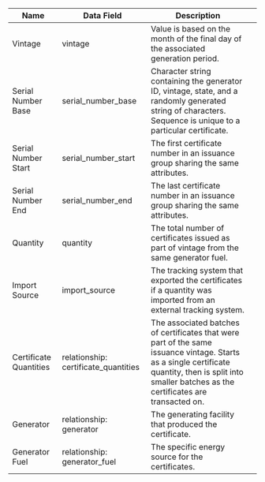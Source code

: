 | Name                   | Data Field                           | Description                                                                                                                                                                                             |   |
|------------------------|--------------------------------------|---------------------------------------------------------------------------------------------------------------------------------------------------------------------------------------------------------|---|
| Vintage                | vintage                              | Value is based on the month of the final day of the associated generation period.                                                                                                                       |   |
| Serial Number Base     | serial_number_base                   | Character string containing the generator ID, vintage, state, and a randomly generated string of characters. Sequence is unique to a particular certificate.                                            |   |
| Serial Number Start    | serial_number_start                  | The first certificate number in an issuance group sharing the same attributes.                                                                                                                          |   |
| Serial Number End      | serial_number_end                    | The last certificate number in an issuance group sharing the same attributes.                                                                                                                           |   |
| Quantity               | quantity                             | The total number of certificates issued as part of vintage from the same generator fuel.                                                                                                                |   |
| Import Source          | import_source                        | The tracking system that exported the certificates if a quantity was imported from an external tracking system.                                                                                         |   |
| Certificate Quantities | relationship: certificate_quantities | The associated batches of certificates that were part of the same issuance vintage. Starts as a single certificate quantity, then is split into smaller batches as the certificates are transacted on.  |   |
| Generator              | relationship: generator              | The generating facility that produced the certificate.                                                                                                                                                  |   |
| Generator Fuel         | relationship: generator_fuel         | The specific energy source for the certificates.                                                                                                                                                        |   |
